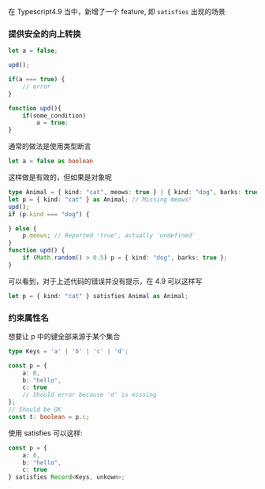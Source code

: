 在 Typescript4.9 当中，新增了一个 feature, 即 `satisfies`
出现的场景
### 提供安全的向上转换
```ts
let a = false;

upd();

if(a === true) {
	// error
}

function upd(){
	if(some_condition) 
		a = true;
}

```
通常的做法是使用类型断言
```ts
let a = false as boolean
```

这样做是有效的，但如果是对象呢
```ts
type Animal = { kind: "cat", meows: true } | { kind: "dog", barks: true };
let p = { kind: "cat" } as Animal; // Missing meows!
upd();
if (p.kind === "dog") {

} else {
    p.meows; // Reported 'true', actually 'undefined'
}
function upd() {
    if (Math.random() > 0.5) p = { kind: "dog", barks: true };
}
```

可以看到，对于上述代码的错误并没有提示，在 4.9 可以这样写
```ts
let p = { kind: "cat" } satisfies Animal as Animal;
```

### 约束属性名
想要让 p 中的键全部来源于某个集合
```ts
type Keys = 'a' | 'b' | 'c' | 'd';

const p = {
    a: 0,
    b: "hello",
    c: true
    // Should error because 'd' is missing
};
// Should be OK
const t: boolean = p.c;
```
使用 satisfies 可以这样:
```ts
const p = {
    a: 0,
    b: "hello",
    c: true
} satisfies Record<Keys, unkown>;
```
